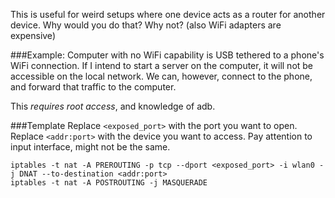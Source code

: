 This is useful for weird setups where one device acts as a router for another device.
Why would you do that? Why not? (also WiFi adapters are expensive)

###Example:
Computer with no WiFi capability is USB tethered to a phone's WiFi connection.
If I intend to start a server on the computer, it will not be accessible on the local network.
We can, however, connect to the phone, and forward that traffic to the computer.

This *requires root access*, and knowledge of adb.


###Template
Replace `<exposed_port>` with the port you want to open.
Replace `<addr:port>` with the device you want to access.
Pay attention to input interface, might not be the same. 
```
iptables -t nat -A PREROUTING -p tcp --dport <exposed_port> -i wlan0 -j DNAT --to-destination <addr:port>
iptables -t nat -A POSTROUTING -j MASQUERADE
```
